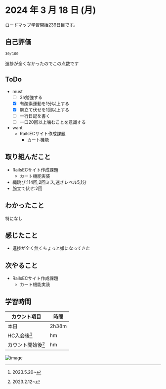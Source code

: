 # 2024 年 3 月 18 日 (月)
ロードマップ学習開始239日目です。

## 自己評価
```
30/100
```
進捗が全くなかったのでこの点数です

## ToDo
- must
  - [ ] 3h勉強する
  - [x] 有酸素運動を1分以上する
  - [x] 腕立て伏せを1回以上する
  - [ ] 一行日記を書く
  - [ ] 一口20回以上噛むことを意識する
- want
  - RailsECサイト作成課題
    - カート機能

## 取り組んだこと
- RailsECサイト作成課題
  - カート機能実装
- 縄跳び:114回,2回ミス,速さレベル5,1分
- 腕立て伏せ:2回

## わかったこと
特になし

## 感じたこと
- 進捗が全く無くちょっと嫌になってきた

## 次やること
- RailsECサイト作成課題
  - カート機能実装

## 学習時間
|カウント項目|時間|
|----|----|
|本日 |2h38m|
|HC入会後[^1]|hm|
|カウント開始後[^2]|hm|

[^1]: 2023.5.20~
[^2]: 2023.2.12~

![image](https://github.com/nil-ramuda/daily_report/assets/94735931/cfddde80-20ef-419d-b6b1-f717300445d2)
